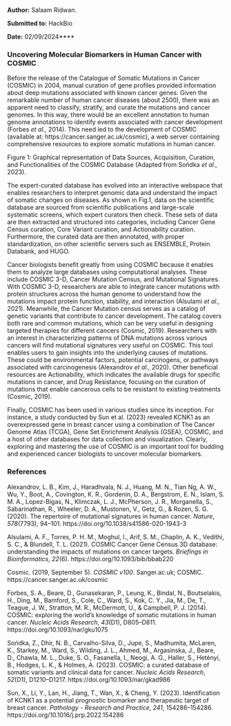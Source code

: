 **Author:** Salaam Ridwan.

**Submitted to:** HackBio

**Date:** 02/09/2024****

### Uncovering Molecular Biomarkers in Human Cancer with COSMIC

Before the release of the Catalogue of Somatic Mutations in Cancer (COSMIC) in 2004, manual curation of gene profiles provided information about deep mutations associated with known cancer genes. Given the remarkable number of human cancer diseases (about 2500), there was an apparent need to classify, stratify, and curate the mutations and cancer genomes. In this way, there would be an excellent annotation to human genome annotations to identify events associated with cancer development (Forbes _et al.,_ 2014). This need led to the development of COSMIC (available at: https\://cancer.sanger.ac.uk/cosmic), a web server containing comprehensive resources to explore somatic mutations in human cancer.

Figure 1: Graphical representation of Data Sources, Acquisition, Curation, and Functionalities of the COSMIC Database (Adapted from Sońdka _et al.,_ 2023).

The expert-curated database has evolved into an interactive webspace that enables researchers to interpret genomic data and understand the impact of somatic changes on diseases. As shown in Fig.1, data on the scientific database are sourced from scientific publications and large-scale systematic screens, which expert curators then check. These sets of data are then extracted and structured into categories, including Cancer Gene Census curation, Core Variant curation, and Actionability curation. Furthermore, the curated data are then annotated, with proper standardization, on other scientific servers such as ENSEMBLE, Protein Databank, and HUGO.

Cancer biologists benefit greatly from using COSMIC because it enables them to analyze large databases using computational analyses. These include COSMIC 3-D, Cancer Mutation Census, and Mutational Signatures. With COSMIC 3-D, researchers are able to integrate cancer mutations with protein structures across the human genome to understand how the mutations impact protein function, stability, and interaction (Alsulami _et al.,_ 2021). Meanwhile, the Cancer Mutation census serves as a catalog of genetic variants that contribute to cancer development. The catalog covers both rare and common mutations, which can be very useful in designing targeted therapies for different cancers (Cosmic, 2019). Researchers with an interest in characterizing patterns of DNA mutations across various cancers will find mutational signatures very useful on COSMIC. This tool enables users to gain insights into the underlying causes of mutations. These could be environmental factors, potential carcinogens, or pathways associated with carcinogenesis (Alexandrov _et al.,_ 2020). Other beneficial resources are Actionability, which indicates the available drugs for specific mutations in cancer, and Drug Resistance, focusing on the curation of mutations that enable cancerous cells to be resistant to existing treatments (Cosmic, 2019).&#x20;

Finally, COSMIC has been used in various studies since its inception. For instance, a study conducted by Sun et al. (2023) revealed KCNK1 as an overexpressed gene in breast cancer using a combination of The Cancer Genome Atlas (TCGA), Gene Set Enrichment Analysis (GSEA), COSMIC, and a host of other databases for data collection and visualization. Clearly, exploring and mastering the use of COSMIC is an important tool for budding and experienced cancer biologists to uncover molecular biomarkers.

### References

Alexandrov, L. B., Kim, J., Haradhvala, N. J., Huang, M. N., Tian Ng, A. W., Wu, Y., Boot, A., Covington, K. R., Gordenin, D. A., Bergstrom, E. N., Islam, S. M. A., Lopez-Bigas, N., Klimczak, L. J., McPherson, J. R., Morganella, S., Sabarinathan, R., Wheeler, D. A., Mustonen, V., Getz, G., & Rozen, S. G. (2020). The repertoire of mutational signatures in human cancer. _Nature_, _578_(7793), 94–101. https\://doi.org/10.1038/s41586-020-1943-3

Alsulami, A. F., Torres, P. H. M., Moghul, I., Arif, S. M., Chaplin, A. K., Vedithi, S. C., & Blundell, T. L. (2021). COSMIC Cancer Gene Census 3D database: understanding the impacts of mutations on cancer targets. _Briefings in Bioinformatics_, _22_(6). https\://doi.org/10.1093/bib/bbab220

Cosmic. (2019, September 5). _COSMIC v100_. Sanger.ac.uk; COSMIC. https\://cancer.sanger.ac.uk/cosmic

Forbes, S. A., Beare, D., Gunasekaran, P., Leung, K., Bindal, N., Boutselakis, H., Ding, M., Bamford, S., Cole, C., Ward, S., Kok, C. Y., Jia, M., De, T., Teague, J. W., Stratton, M. R., McDermott, U., & Campbell, P. J. (2014). COSMIC: exploring the world’s knowledge of somatic mutations in human cancer. _Nucleic Acids Research_, _43_(D1), D805–D811. https\://doi.org/10.1093/nar/gku1075

Sońdka, Z., Dhir, N. B., Carvalho-Silva, D., Jupe, S., Madhumita, McLaren, K., Starkey, M., Ward, S., Wilding, J. L., Ahmed, M., Argasinska, J., Beare, D., Chawla, M. L., Duke, S. O., Fasanella, I., Neogi, A. G., Haller, S., Hetényi, B., Hodges, L. K., & Holmes, A. (2023). COSMIC: a curated database of somatic variants and clinical data for cancer. _Nucleic Acids Research_, _52_(D1), D1210–D1217. https\://doi.org/10.1093/nar/gkad986

Sun, X., Li, Y., Lan, H., Jiang, T., Wan, X., & Cheng, Y. (2023). Identification of KCNK1 as a potential prognostic biomarker and therapeutic target of breast cancer. _Pathology - Research and Practice_, _241_, 154286–154286. https\://doi.org/10.1016/j.prp.2022.154286

  
